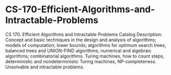 # CS-170-Efficient-Algorithms-and-Intractable-Problems
CS 170. Efficient Algorithms and Intractable Problems Catalog Description: Concept and basic techniques in the design and analysis of algorithms; models of computation; lower bounds; algorithms for optimum search trees, balanced trees and UNION-FIND algorithms; numerical and algebraic algorithms; combinatorial algorithms. Turing machines, how to count steps, deterministic and nondeterministic Turing machines, NP-completeness. Unsolvable and intractable problems.

